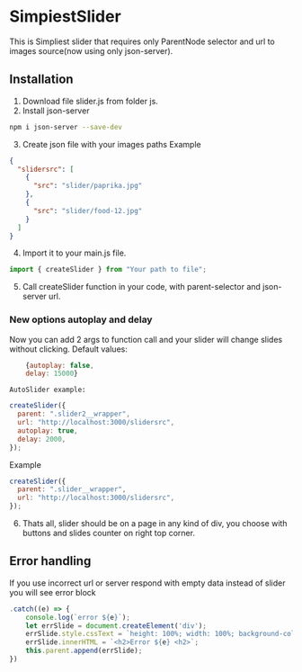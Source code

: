 # SimpiestSlider

This is Simpliest slider that requires only ParentNode selector and url to images source(now using only json-server).

## Installation

1. Download file slider.js from folder js.
2. Install json-server

```bash
npm i json-server --save-dev
```

3. Create json file with your images paths
   Example

```json
{
  "slidersrc": [
    {
      "src": "slider/paprika.jpg"
    },
    {
      "src": "slider/food-12.jpg"
    }
  ]
}
```

4. Import it to your main.js file.

```js
import { createSlider } from "Your path to file";
```

5. Call createSlider function in your code, with parent-selector and json-server url.

### New options autoplay and delay

Now you can add 2 args to function call and your slider will change slides without clicking. Default values:

```js
    {autoplay: false,
    delay: 15000}
```

    AutoSlider example:

```js
createSlider({
  parent: ".slider2__wrapper",
  url: "http://localhost:3000/slidersrc",
  autoplay: true,
  delay: 2000,
});
```

Example

```js
createSlider({
  parent: ".slider__wrapper",
  url: "http://localhost:3000/slidersrc",
});
```

6. Thats all, slider should be on a page in any kind of div, you choose with buttons and slides counter on right top corner.

## Error handling

If you use incorrect url or server respond with empty data instead of slider you will see error block

```js
.catch((e) => {
    console.log(`error ${e}`);
    let errSlide = document.createElement('div');
    errSlide.style.cssText = `height: 100%; width: 100%; background-color:red; display:flex;align-items: center;justify-content: center`;
    errSlide.innerHTML = `<h2>Error ${e} <h2>`;
    this.parent.append(errSlide);
})
```
